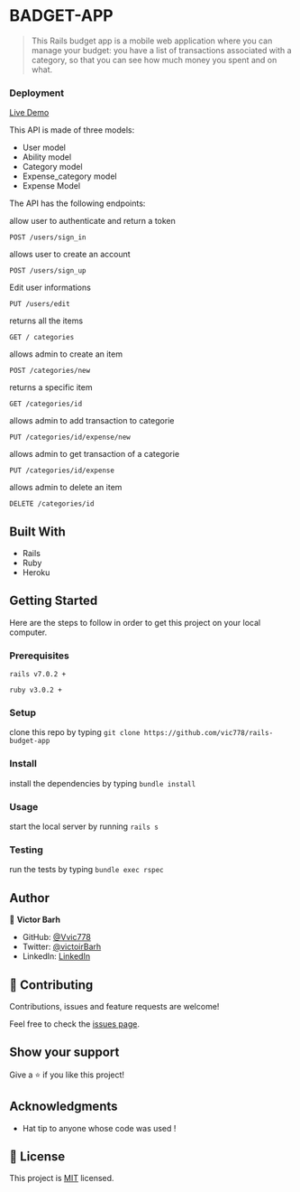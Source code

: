 # BADGET-APP

> This Rails budget app is a mobile web application where you can manage your budget: you have a list of transactions associated with a category, so that you can see how much money you spent and on what. 

### Deployment

[Live Demo](https://cryptic-cove-58855.herokuapp.com/)

This API is made of three models:
- User model
- Ability model
- Category model
- Expense_category model
- Expense Model

The API has the following endpoints:


allow user to authenticate and return a token

`POST /users/sign_in`

allows user to create an account

`POST /users/sign_up`

Edit user informations

`PUT /users/edit`

returns all the items

`GET / categories`

allows admin to create an item

`POST /categories/new`

returns a specific item

`GET /categories/id`

allows admin to add transaction to categorie

`PUT /categories/id/expense/new`

allows admin to get transaction of a categorie

`PUT /categories/id/expense`

allows admin to delete an item

`DELETE /categories/id`

## Built With

- Rails
- Ruby 
- Heroku

## Getting Started

Here are the steps to follow in order to get this project on your local computer.

### Prerequisites

`rails v7.0.2 +`

`ruby v3.0.2 +`

### Setup

clone this repo by typing `git clone https://github.com/vic778/rails-budget-app`

### Install

install the dependencies by typing `bundle install`

### Usage

start the local server by running `rails s`

### Testing

run the tests by typing `bundle exec rspec`


## Author

👤 **Victor Barh**

- GitHub: [@Vvic778](https://github.com/vic778)
- Twitter: [@victoirBarh](https://twitter.com/)
- LinkedIn: [LinkedIn](https://linkedin.com/in/victoir-barh)


## 🤝 Contributing

Contributions, issues and feature requests are welcome!

Feel free to check the [issues page](issues/).

## Show your support

Give a ⭐️ if you like this project!

## Acknowledgments

- Hat tip to anyone whose code was used !

## 📝 License

This project is [MIT](lic.url) licensed.
